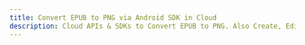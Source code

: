 ---title: Convert EPUB to PNG via Android SDK in Clouddescription: Cloud APIs & SDKs to Convert EPUB to PNG. Also Create, Edit & Render Microsoft Word & OpenOffice documents in the Cloud.---